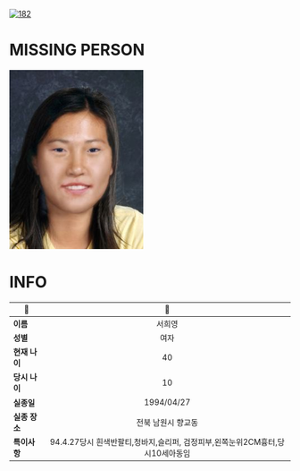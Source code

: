[![182](https://img.shields.io/badge/%EC%8B%A4%EC%A2%85%EC%8B%A0%EA%B3%A0%EB%8A%94%20%EA%B5%AD%EB%B2%88%EC%97%86%EC%9D%B4-182-blue)](http://safe182.go.kr/index.do)

# MISSING PERSON

<img src="./missing_person.jpg">

# INFO

|🔑|💎|
|--|:--:|
|**이름**|서희영|
|**성별**|여자|
|**현재 나이**|40|
|**당시 나이**|10|
|**실종일**|1994/04/27|
|**실종 장소**|전북 남원시 향교동 |
|**특이사항**|94.4.27당시 흰색반팔티,청바지,슬리퍼, 검정피부,왼쪽눈위2CM흉터,당시10세아동임|
